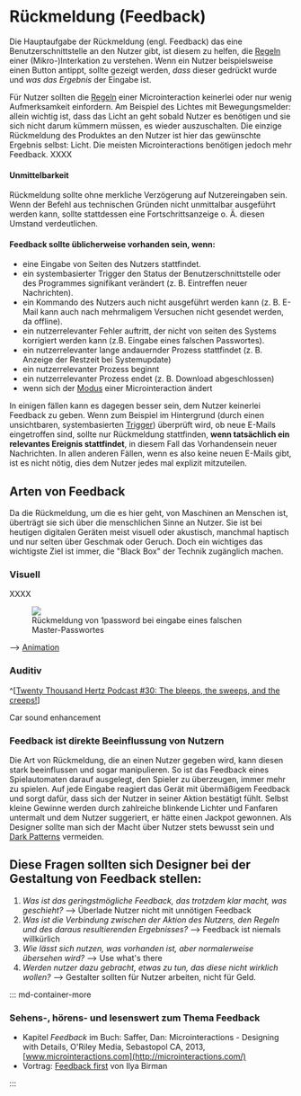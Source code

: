 # Rückmeldung (Feedback)

Die Hauptaufgabe der Rückmeldung (engl. Feedback) das eine Benutzerschnittstelle an den Nutzer gibt, ist diesem zu helfen, die [Regeln](/rules) einer (Mikro-)Interkation zu verstehen. Wenn ein Nutzer beispielsweise einen Button antippt, sollte gezeigt werden, _dass_ dieser gedrückt wurde und _was das Ergebnis_ der Eingabe ist.

Für Nutzer sollten die [Regeln](/rules) einer Microinteraction keinerlei oder nur wenig Aufmerksamkeit einfordern. Am Beispiel des Lichtes mit Bewegungsmelder: allein wichtig ist, dass das Licht an geht sobald Nutzer es benötigen und sie sich nicht darum kümmern müssen, es wieder auszuschalten. Die einzige Rückmeldung des Produktes an den Nutzer ist hier das gewünschte Ergebnis selbst: Licht. Die meisten Microinteractions benötigen jedoch mehr Feedback. 
XXXX

#### Unmittelbarkeit

Rückmeldung sollte ohne merkliche Verzögerung auf Nutzereingaben sein.
Wenn der Befehl aus technischen Gründen nicht unmittalbar ausgeführt werden kann, sollte stattdessen eine Fortschrittsanzeige o. Ä. diesen Umstand verdeutlichen.

#### Feedback sollte üblicherweise vorhanden sein, wenn:

* eine Eingabe von Seiten des Nutzers stattfindet.
* ein systembasierter Trigger den Status der Benutzerschnittstelle oder des Programmes signifikant verändert (z. B. Eintreffen neuer Nachrichten).
* ein Kommando des Nutzers auch nicht ausgeführt werden kann (z. B. E-Mail kann auch nach mehrmaligem Versuchen nicht gesendet werden, da offline).
* ein nutzerrelevanter Fehler auftritt, der nicht von seiten des Systems korrigiert werden kann (z.B. Eingabe eines falschen Passwortes).
* ein nutzerrelevanter lange andauernder Prozess stattfindet (z. B. Anzeige der Restzeit bei Systemupdate)
* ein nutzerrelevanter Prozess beginnt
* ein nutzerrelevanter Prozess endet (z. B. Download abgeschlossen)
* wenn sich der [Modus](/loops-and-modes) einer Microinteraction ändert

In einigen fällen kann es dagegen besser sein, dem Nutzer keinerlei Feedback zu geben. Wenn zum Beispiel im Hintergrund (durch einen unsichtbaren, systembasierten [Trigger](/triggers)) überprüft wird, ob neue E-Mails eingetroffen sind, sollte nur Rückmeldung stattfinden, **wenn tatsächlich ein relevantes Ereignis stattfindet**, in diesem Fall das Vorhandensein neuer Nachrichten. In allen anderen Fällen, wenn es also keine neuen E-Mails gibt, ist es nicht nötig, dies dem Nutzer jedes mal explizit mitzuteilen.

## Arten von Feedback

Da die Rückmeldung, um die es hier geht, von Maschinen an Menschen ist, überträgt sie sich über die menschlichen Sinne an Nutzer. Sie ist bei heutigen digitalen Geräten meist visuell oder akustisch, manchmal haptisch und nur selten über Geschmak oder Geruch. Doch ein wichtiges das wichtigste Ziel ist immer, die "Black Box" der Technik zugänglich machen.

### Visuell

XXXX

<figure class="content-skinny">
  <img src="/images/feedback/1password-shake.gif">
  <figcaption>
  Rückmeldung von 1password bei eingabe eines falschen Master-Passwortes 
  </figcaption>
</figure>

--> [Animation](/animation)

### Auditiv

^[[Twenty Thousand Hertz Podcast #30: The bleeps, the sweeps, and the creeps!](https://www.20k.org/episodes/the-bleeps-the-sweeps-and-the-creeps)]

Car sound enhancement

### Feedback ist direkte Beeinflussung von Nutzern

Die Art von Rückmeldung, die an einen Nutzer gegeben wird, kann diesen stark beeinflussen und sogar manipulieren. So ist das Feedback eines Spielautomaten darauf ausgelegt, den Spieler zu überzeugen, immer mehr zu spielen. Auf jede Eingabe reagiert das Gerät mit übermäßigem Feedback und sorgt dafür, dass sich der Nutzer in seiner Aktion bestätigt fühlt. Selbst kleine Gewinne werden durch zahlreiche blinkende Lichter und Fanfaren untermalt und dem Nutzer suggeriert, er hätte einen Jackpot gewonnen. Als Designer sollte man sich der Macht über Nutzer stets bewusst sein und [Dark Patterns](/triggers#dark-patterns) vermeiden.

## Diese Fragen sollten sich Designer bei der Gestaltung von Feedback stellen:

1.  _Was ist das geringstmögliche Feedback, das trotzdem klar macht, was geschieht?_
    --> Überlade Nutzer nicht mit unnötigen Feedback
2.  _Was ist die Verbindung zwischen der Aktion des Nutzers, den Regeln und des daraus resultierenden Ergebnisses?_
    --> Feedback ist niemals willkürlich
3.  _Wie lässt sich nutzen, was vorhanden ist, aber normalerweise übersehen wird?_
    --> Use what's there
4.  _Werden nutzer dazu gebracht, etwas zu tun, das diese nicht wirklich wollen?_
    --> Gestalter sollten für Nutzer arbeiten, nicht für Geld.

::: md-container-more

### Sehens-, hörens- und lesenswert zum Thema Feedback

* Kapitel _Feedback_ im Buch: Saffer, Dan: Microinteractions - Designing with Details, O'Riley Media, Sebastopol CA, 2013, [www.microinteractions.com](http://microinteractions.com/)
* Vortrag: [Feedback first](https://youtu.be/zZ6XgD8xe1s) von
  Ilya Birman

:::
